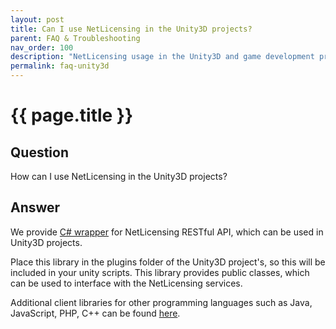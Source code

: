 ```yaml
---
layout: post
title: Can I use NetLicensing in the Unity3D projects?
parent: FAQ & Troubleshooting
nav_order: 100
description: "NetLicensing usage in the Unity3D and game development projects"
permalink: faq-unity3d
---
```


{{ page.title }}
=============

## Question

How can I use NetLicensing in the Unity3D projects?

## Answer

We provide <a href="https://github.com/Labs64/NetLicensingClient-csharp" class="external-link">C# wrapper</a> for NetLicensing RESTful API, which can be used in Unity3D projects.

Place this library in the plugins folder of the Unity3D project's, so this will be included in your unity scripts.
This library provides public classes, which can be used to interface with the NetLicensing services.

Additional client libraries for other programming languages such as Java, JavaScript, PHP, C++ can be found [here](client-libraries).
